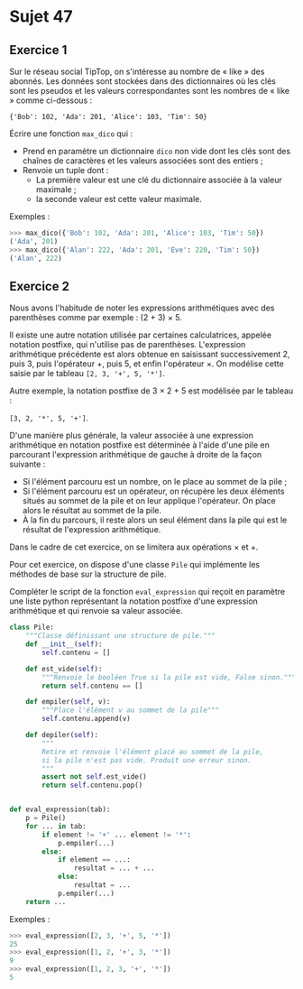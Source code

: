 # Sujet 47

## Exercice 1

Sur le réseau social TipTop, on s'intéresse au nombre de « like » des abonnés.
Les données sont stockées dans des dictionnaires où les clés sont les pseudos et les valeurs
correspondantes sont les nombres de « like » comme ci-dessous :


`{'Bob': 102, 'Ada': 201, 'Alice': 103, 'Tim': 50}`


Écrire une fonction `max_dico` qui :

- Prend en paramètre un dictionnaire `dico` non vide dont les clés sont des chaînes de
caractères et les valeurs associées sont des entiers ;
- Renvoie un tuple dont :
    - La première valeur est une clé du dictionnaire associée à la valeur maximale ;
    - la seconde valeur est cette valeur maximale.

Exemples :

```python
>>> max_dico({'Bob': 102, 'Ada': 201, 'Alice': 103, 'Tim': 50})
('Ada', 201)
>>> max_dico({'Alan': 222, 'Ada': 201, 'Eve': 220, 'Tim': 50})
('Alan', 222)
```

## Exercice 2

Nous avons l'habitude de noter les expressions arithmétiques avec des parenthèses comme
par exemple : (2 + 3) × 5. 

Il existe une autre notation utilisée par certaines calculatrices, appelée notation postfixe, qui n'utilise pas de parenthèses. L'expression arithmétique précédente est alors obtenue en
saisissant successivement 2, puis 3, puis l'opérateur +, puis 5, et enfin l'opérateur ×. On
modélise cette saisie par le tableau `[2, 3, '+', 5, '*']`. 

Autre exemple, la notation postfixe de 3 × 2 + 5 est modélisée par le tableau : 

`[3, 2, '*', 5, '+']`. 


D'une manière plus générale, la valeur associée à une expression arithmétique en notation
postfixe est déterminée à l'aide d'une pile en parcourant l'expression arithmétique de gauche
à droite de la façon suivante :

- Si l'élément parcouru est un nombre, on le place au sommet de la pile ;
- Si l'élément parcouru est un opérateur, on récupère les deux éléments situés au
sommet de la pile et on leur applique l'opérateur. On place alors le résultat au sommet
de la pile.
- À la fin du parcours, il reste alors un seul élément dans la pile qui est le résultat de
l'expression arithmétique.


Dans le cadre de cet exercice, on se limitera aux opérations × et +.


Pour cet exercice, on dispose d'une classe `Pile` qui implémente les méthodes de base sur la
structure de pile.

Compléter le script de la fonction `eval_expression` qui reçoit en paramètre une liste python
représentant la notation postfixe d'une expression arithmétique et qui renvoie sa valeur
associée.

```python 
class Pile:
    """Classe définissant une structure de pile."""
    def __init__(self):
        self.contenu = []

    def est_vide(self):
        """Renvoie le booléen True si la pile est vide, False sinon."""
        return self.contenu == []

    def empiler(self, v):
        """Place l'élément v au sommet de la pile"""
        self.contenu.append(v)

    def depiler(self):
        """
        Retire et renvoie l'élément placé au sommet de la pile,
        si la pile n'est pas vide. Produit une erreur sinon.
        """
        assert not self.est_vide()
        return self.contenu.pop()


def eval_expression(tab):
    p = Pile()
    for ... in tab:
        if element != '+' ... element != '*':
            p.empiler(...)
        else:
            if element == ...:
                resultat = ... + ...
            else:
                resultat = ...
            p.empiler(...)
    return ...


```

Exemples :

```python
>>> eval_expression([2, 3, '+', 5, '*'])
25
>>> eval_expression([1, 2, '+', 3, '*'])
9
>>> eval_expression([1, 2, 3, '+', '*'])
5
```